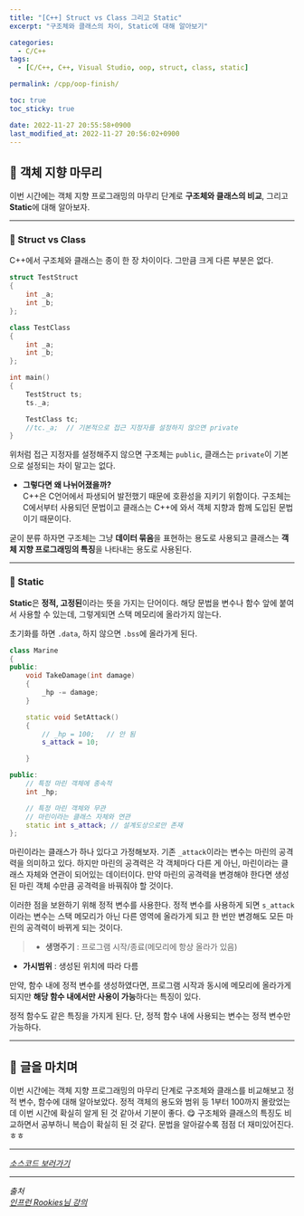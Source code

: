 ```yaml
---
title: "[C++] Struct vs Class 그리고 Static"
excerpt: "구조체와 클래스의 차이, Static에 대해 알아보기"

categories:
  - C/C++
tags:
  - [C/C++, C++, Visual Studio, oop, struct, class, static]

permalink: /cpp/oop-finish/

toc: true
toc_sticky: true

date: 2022-11-27 20:55:58+0900
last_modified_at: 2022-11-27 20:56:02+0900
---
```

 
## 👻 객체 지향 마무리
이번 시간에는 객체 지향 프로그래밍의 마무리 단계로 **구조체와 클래스의 비교**, 그리고 **Static**에 대해 알아보자.

***

### 🌱 Struct vs Class
C++에서 구조체와 클래스는 종이 한 장 차이이다. 그만큼 크게 다른 부분은 없다.

```c++
struct TestStruct
{
    int _a;
    int _b;
};

class TestClass
{
    int _a;
    int _b;
};

int main()
{
    TestStruct ts;
    ts._a;

    TestClass tc;
    //tc._a;  // 기본적으로 접근 지정자를 설정하지 않으면 private
}
```

위처럼 접근 지정자를 설정해주지 않으면 구조체는 ``` public ```, 클래스는 ``` private ```이 기본으로 설정되는 차이 말고는 없다.

- **그렇다면 왜 나뉘어졌을까?**   
C++은 C언어에서 파생되어 발전했기 때문에 호환성을 지키기 위함이다. 구조체는 C에서부터 사용되던 문법이고 클래스는 C++에 와서 객체 지향과 함께 도입된 문법이기 때문이다.

굳이 분류 하자면 구조체는 그냥 **데이터 묶음**을 표현하는 용도로 사용되고 클래스는 **객체 지향 프로그래밍의 특징**을 나타내는 용도로 사용된다.

***

### 🌱 Static
**Static**은 **정적, 고정된**이라는 뜻을 가지는 단어이다. 해당 문법을 변수나 함수 앞에 붙여서 사용할 수 있는데, 그렇게되면 스택 메모리에 올라가지 않는다.

초기화를 하면 ``` .data ```, 하지 않으면 ``` .bss ```에 올라가게 된다.

```c++
class Marine
{
public:
    void TakeDamage(int damage)
    {
        _hp -= damage;
    }

    static void SetAttack()
    {
        // _hp = 100;   // 안 됨
        s_attack = 10;

    }

public:
    // 특정 마린 객체에 종속적
    int _hp;

    // 특정 마린 객체와 무관
    // 마린이라는 클래스 자체와 연관
    static int s_attack; // 설계도상으로만 존재
};
```

마린이라는 클래스가 하나 있다고 가정해보자. 기존 ``` _attack ```이라는 변수는 마린의 공격력을 의미하고 있다. 하지만 마린의 공격력은 각 객체마다 다른 게 아닌, 마린이라는 클래스 자체와 연관이 되어있는 데이터이다. 만약 마린의 공격력을 변경해야 한다면 생성된 마린 객체 수만큼 공격력을 바꿔줘야 할 것이다.

이러한 점을 보완하기 위해 정적 변수를 사용한다. 정적 변수를 사용하게 되면 ``` s_attack ```이라는 변수는 스택 메모리가 아닌 다른 영역에 올라가게 되고 한 번만 변경해도 모든 마린의 공격력이 바뀌게 되는 것이다.

> - **생명주기** : 프로그램 시작/종료(메모리에 항상 올라가 있음)
- **가시범위** : 생성된 위치에 따라 다름

만약, 함수 내에 정적 변수를 생성하였다면, 프로그램 시작과 동시에 메모리에 올라가게 되지만 **해당 함수 내에서만 사용이 가능**하다는 특징이 있다.

정적 함수도 같은 특징을 가지게 된다. 단, 정적 함수 내에 사용되는 변수는 정적 변수만 가능하다.

***

## 👻 글을 마치며
이번 시간에는 객체 지향 프로그래밍의 마무리 단계로 구조체와 클래스를 비교해보고 정적 변수, 함수에 대해 알아보았다. 정적 객체의 용도와 범위 등 1부터 100까지 몰랐었는데 이번 시간에 확실히 알게 된 것 같아서 기분이 좋다. 😋 구조체와 클래스의 특징도 비교하면서 공부하니 복습이 확실히 된 것 같다. 문법을 알아갈수록 점점 더 재미있어진다. ㅎㅎ

***

_[소스코드 보러가기](https://github.com/choi-dan-di/study_cpp/tree/main/oop/oop-finish)_

***

_출처_   
_[인프런 Rookies님 강의](https://inf.run/bje8)_   